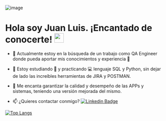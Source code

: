 ![image](https://github.com/user-attachments/assets/ea0c18bb-5e92-4917-ae7b-671674def367)

<h1>
  Hola soy Juan Luis. ¡Encantado de conocerte!
  <img decoding="async" src="https://media.giphy.com/media/hvRJCLFzcasrR4ia7z/giphy.gif" width="30px"/>
</h1>

* :telescope: Actualmente estoy en la búsqueda de un trabajo como QA Engineer donde pueda aportar mis conocimientos y experiencia :muscle:

* :seedling: Estoy estudiando :blue_book: y practicando :computer: lenguaje SQL y Python, sin dejar de lado las increíbles herramientas de JIRA y POSTMAN.

* :heartbeat: Me encanta garantizar la calidad y desempeño de las APPs y sistemas, teniendo una versión mejorada del mismo. 

* :mailbox: ¿Quieres contactar conmigo? [![Linkedin Badge](https://img.shields.io/badge/-Juan-blue?style=flat&logo=Linkedin&logoColor=white)](www.linkedin.com/in/juan-luis-104a2a125/)

[![Top Langs](https://github-readme-stats.vercel.app/api/top-langs/?username=jlbv831623&layout=compact&theme=vision-friendly-dark)](https://github.com/anuraghazra/github-readme-stats)

